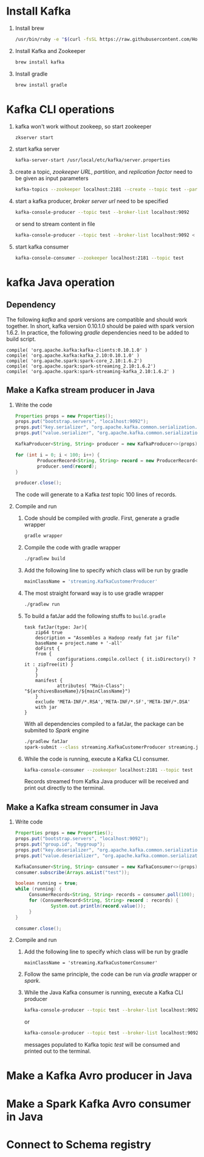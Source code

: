 

# Install Kafka

1. Install brew
   ```bash
   /usr/bin/ruby -e "$(curl -fsSL https://raw.githubusercontent.com/Homebrew/install/master/install)"
   ```

1. Install Kafka and Zookeeper
   ```bash
   brew install kafka
   ```

1. Install gradle
   ```bash
   brew install gradle
   ```

# Kafka CLI operations

1. kafka won't work without zookeep, so start zookeeper
   ```bash
   zkserver start
   ```

1. start kafka server
   ```bash
   kafka-server-start /usr/local/etc/kafka/server.properties
   ```

1. create a topic, _zookeeper URL_, _partition_, and _replication factor_ need to be given as input parameters 
   ```bash
   kafka-topics --zookeeper localhost:2181 --create --topic test --partition 1 --replication-factor 1
   ```

1. start a kafka producer, _broker server url_ need to be specified
   ```bash
   kafka-console-producer --topic test --broker-list localhost:9092
   ```

   or send to stream content in file
   ```bash
   kafka-console-producer --topic test --broker-list localhost:9092 < test.csv
   ```

1. start kafka consumer
   ```bash
   kafka-console-consumer --zookeeper localhost:2181 --topic test
   ```


# kafka Java operation

## Dependency

The following _kafka_ and _spark_ versions are compatible and should work together. In short, kafka version 0.10.1.0 should be paied with spark version 1.6.2. In practice, the following _gradle_ dependencies need to be added to build script.
```
compile( 'org.apache.kafka:kafka-clients:0.10.1.0' )           
compile( 'org.apache.kafka:kafka_2.10:0.10.1.0' )              
compile( 'org.apache.spark:spark-core_2.10:1.6.2')             
compile( 'org.apache.spark:spark-streaming_2.10:1.6.2')        
compile( 'org.apache.spark:spark-streaming-kafka_2.10:1.6.2' ) 
```

## Make a Kafka stream producer in Java  

1. Write the code
   ```java
   Properties props = new Properties();
   props.put("bootstrap.servers", "localhost:9092");
   props.put("key.serializer", "org.apache.kafka.common.serialization.StringSerializer");
   props.put("value.serializer", "org.apache.kafka.common.serialization.StringSerializer");

   KafkaProducer<String, String> producer = new KafkaProducer<>(props);

   for (int i = 0; i < 100; i++) {
           ProducerRecord<String, String> record = new ProducerRecord<>("test", "value-" + i);
           producer.send(record);
   }
   
   producer.close();
   ```
   The code will generate to a Kafka _test_ topic 100 lines of records.

1. Compile and run
   1. Code should be compiled with _gradle_. First, generate a gradle wrapper
      ```bash
      gradle wrapper
      ``` 

   1. Compile the code with gradle wrapper
      ```bash
      ./gradlew build
      ```

   1. Add the following line to specify which class will be run by gradle 
      ```bash
      mainClassName = 'streaming.KafkaCustomerProducer'
      ``` 

   1. The most straight forward way is to use gradle wrapper
      ```bash
      ./gradlew run 
      ```

   1. To build a fatJar add the following stuffs to `build.gradle`
      ```
      task fatJar(type: Jar){
          zip64 true
          description = "Assembles a Hadoop ready fat jar file" 
          baseName = project.name + '-all' 
          doFirst {
          from {
                  configurations.compile.collect { it.isDirectory() ? it : zipTree(it) }
          }
          }
          manifest {
                  attributes( "Main-Class": "${archivesBaseName}/${mainClassName}")
          }
          exclude 'META-INF/*.RSA','META-INF/*.SF','META-INF/*.DSA'
          with jar 
      }
      ```

      With all dependencies compiled to a fatJar, the package can be submited to _Spark_ engine
      ```bash
      ./gradlew fatJar
      spark-submit --class streaming.KafkaCustomerProducer streaming.jar
      ``` 

   1. While the code is running, execute a Kafka CLI consumer.
      ```bash
      kafka-console-consumer --zookeeper localhost:2181 --topic test
      ```

      Records streamed from Kafka Java producer will be received and print out directly to the terminal.
      
   
## Make a Kafka stream consumer in Java  

1. Write code 
   ```java
   Properties props = new Properties();
   props.put("bootstrap.servers", "localhost:9092");
   props.put("group.id", "mygroup");
   props.put("key.deserializer", "org.apache.kafka.common.serialization.StringDeserializer");
   props.put("value.deserializer", "org.apache.kafka.common.serialization.StringDeserializer");
   
   KafkaConsumer<String, String> consumer = new KafkaConsumer<>(props);
   consumer.subscribe(Arrays.asList("test"));
   
   boolean running = true;
   while (running) {
        ConsumerRecords<String, String> records = consumer.poll(100);
        for (ConsumerRecord<String, String> record : records) {
                System.out.println(record.value());
        }
   }
   
   consumer.close();
   ```
1. Compile and run 
   1. Add the following line to specify which class will be run by gradle 
      ```
      mainClassName = 'streaming.KafkaCustomerConsumer'
      ``` 

   1. Follow the same principle, the code can be run via _gradle_ wrapper or _spark_.
   1. While the Java Kafka consumer is running, execute a Kafka CLI producer
      ```bash
      kafka-console-producer --topic test --broker-list localhost:9092
      ```  

      or 
      ```bash
      kafka-console-producer --topic test --broker-list localhost:9092 < test.csv
      ```  

      messages populated to Kafka topic _test_ will be consumed and printed out to the terminal.

# Make a Kafka Avro producer in Java  

# Make a Spark Kafka Avro consumer in Java  

# Connect to Schema registry









